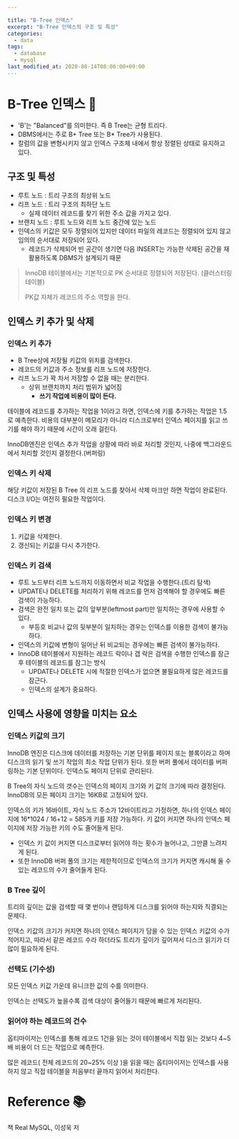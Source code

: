 ```yaml
---

title: "B-Tree 인덱스"
excerpt: "B-Tree 인덱스의 구조 및 특성"
categories:
  - data
tags:
  - database
  - mysql
last_modified_at: 2020-08-14T08:06:00+09:00
---
```


# B-Tree 인덱스 :evergreen_tree:

- 'B'는 "Balanced"를 의미한다. 즉 B Tree는 균형 트리다.
- DBMS에서는 주로 B+ Tree 또는 B* Tree가 사용된다.
- 칼럼의 값을 변형시키지 않고 인덱스 구조체 내에서 항상 정렬된 상태로 유지하고 있다.

## 구조 및 특성

- 루트 노드 : 트리 구조의 최상위 노드
- 리프 노드 : 트리 구조의 최하단 노드
  - 실제 데이터 레코드를 찾기 위한 주소 값을 가지고 있다.
- 브랜치 노드 : 루트 노드와 리프 노드 중간에 있는 노드
- 인덱스의 키값은 모두 정렬되어 있지만 데이터 파일의 레코드는 정렬되어 있지 않고 임의의 순서대로 저장되어 있다.
  - 레코드가 삭제되어 빈 공간이 생기면 다음 INSERT는 가능한 삭제된 공간을 재활용하도록 DBMS가 설계되기 때문

> InnoDB 테이블에서는 기본적으로 PK 순서대로 정렬되어 저장된다. (클러스터링 테이블)
>
> PK값 자체가 레코드의 주소 역할을 한다.

## 인덱스 키 추가 및 삭제

### 인덱스 키 추가

- B Tree상에 저장될 키값의 위치를 검색한다.
- 레코드의 키값과 주소 정보를 리프 노드에 저장한다.
- 리프 노드가 꽉 차서 저장할 수 없을 때는 분리한다.
  - 상위 브랜치까지 처리 범위가 넓어짐
    - **쓰기 작업에 비용이 많이 든다.**

테이블에 레코드를 추가하는 작업을 1이라고 하면, 인덱스에 키를 추가하는 작업은 1.5로 예측한다. 비용의 대부분이 메모리가 아니라 디스크로부터 인덱스 페이지를 읽고 쓰기를 해야 하기 때문에 시간이 오래 걸린다.

InnoDB엔진은 인덱스 추가 작업을 상황에 따라 바로 처리할 것인지, 나중에 백그라운드에서 처리할 것인지 결정한다.(버퍼링)

### 인덱스 키 삭제

해당 키값이 저장된 B Tree 의 리프 노드를 찾아서 삭제 마크만 하면 작업이 완료된다. 디스크 I/O는 여전히 필요한 작업이다.

### 인덱스 키 변경

1. 키값을 삭제한다.
2. 갱신되는 키값을 다시 추가한다.

### 인덱스 키 검색

- 루트 노드부터 리프 노드까지 이동하면서 비교 작업을 수행한다.(트리 탐색)
- UPDATE나 DELETE를 처리하기 위해 레코드를 먼저 검색해야 할 경우에도 빠른 검색이 가능하다.
- 검색은 완전 일치 또는 값의 앞부분(leftmost part)만 일치하는 경우에 사용할 수 있다.
  - 부등호 비교나 값의 뒷부분이 일치하는 경우는 인덱스를 이용한 검색이 불가능하다.
- 인덱스의 키값에 변형이 일어난 뒤 비교되는 경우에는 빠른 검색이 불가능하다.
- InnoDB 테이블에서 지원하는 레코드 락이나 갭 락은 검색을 수행한 인덱스를 잠근 후 테이블의 레코드를 잠그는 방식
  - UPDATE나 DELETE 시에 적절한 인덱스가 없으면 불필요하게 많은 레코드를 잠근다.
  - 인덱스의 설계가 중요하다.

## 인덱스 사용에 영향을 미치는 요소

### 인덱스 키값의 크기

InnoDB 엔진은 디스크에 데이터를 저장하는 기본 단위를 페이지 또는 블록이라고 하며 디스크의 읽기 및 쓰기 작업의 최소 작업 단위가 된다. 또한 버퍼 풀에서 데이터를 버퍼링하는 기본 단위이다. 인덱스도 페이지 단위로 관리된다.

B Tree의 자식 노드의 갯수는 인덱스의 페이지 크기와 키 값의 크기에 따라 결정된다. InnoDB의 모든 페이지 크기는 16KB로 고정되어 있다.

인덱스의 키가 16바이트, 자식 노드 주소가 12바이트라고 가정하면, 하나의 인덱스 페이지에 16*1024 / 16+12 = 585개 키를 저장 가능하다. 키 값이 커지면 하나의 인덱스 페이지에 저장 가능한 키의 수도 줄어들게 된다.

- 인덱스 키 값이 커지면 디스크로부터 읽어야 하는 횟수가 늘어나고, 그만클 느려지게 된다.
- 또한 InnoDB 버퍼 풀의 크기는 제한적이므로 인덱스의 크기가 커지면 캐시해 둘 수 있는 레코드의 수가 줄어들게 된다.

### B Tree 깊이

트리의 깊이는 값을 검색할 때 몇 번이나 랜덤하게 디스크를 읽어야 하는지와 직결되는 문제다.

인덱스 키값의 크기가 커지면 하나의 인덱스 페이지가 담을 수 있는 인덱스 키값의 수가 적어지고, 따라서 같은 레코드 수라 하더라도 트리가 깊이가 깊어져서 디스크 읽기가 더 많이 필요하게 된다.

### 선택도 (기수성)

모든 인덱스 키값 가운데 유니크한 값의 수를 의미한다.

인덱스는 선택도가 높을수록 검색 대상이 줄어들기 때문에 빠르게 처리된다.

### 읽어야 하는 레코드의 건수

옵티마이저는 인덱스를 통해 레코드 1건을 읽는 것이 테이블에서 직접 읽는 것보다 4~5배 비용이 더 드는 작업으로 예측한다.

많은 레코드( 전체 레코드의 20~25% 이상 )을 읽을 때는 옵티마이저는 인덱스를 사용하지 않고 직접 테이블을 처음부터 끝까지 읽어서 처리한다.

# Reference :books:

책 Real MySQL, 이성욱 저